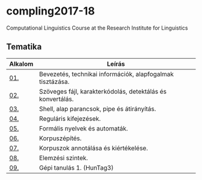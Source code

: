 # compling2017-18
Computational Linguistics Course at the Research Institute for Linguistics

## Tematika

| Alkalom | Leírás |
|---------|--------|
| [01.](https://github.com/m-ivan/compling/tree/master/01.Intro) | Bevezetés, technikai információk, alapfogalmak tisztázása. |
| [02.](https://github.com/m-ivan/compling/tree/master/02.CharEncodings) | Szöveges fájl, karakterkódolás, detektálás és konvertálás. |
| [03.](https://github.com/m-ivan/compling/tree/master/03.Shell) | Shell, alap parancsok, pipe és átirányítás. |
| [04.](https://github.com/m-ivan/compling/tree/master/04.Regex) | Reguláris kifejezések. |
| [05.](https://github.com/m-ivan/compling/tree/master/05.Automata) | Formális nyelvek és automaták. |
| [06.](https://github.com/m-ivan/compling/tree/master/06.CorpusBuilding) | Korpuszépítés. |
| [07.](https://github.com/m-ivan/compling/tree/master/07.CorpusAnnotation) | Korpuszok annotálása és kiértékelése. |
| [08.](https://github.com/m-ivan/compling/tree/master/08.AnnotationLevels) | Elemzési szintek. |
| [09.](https://github.com/m-ivan/compling/tree/master/09.MachineLearning1) | Gépi tanulás 1. (HunTag3) |
